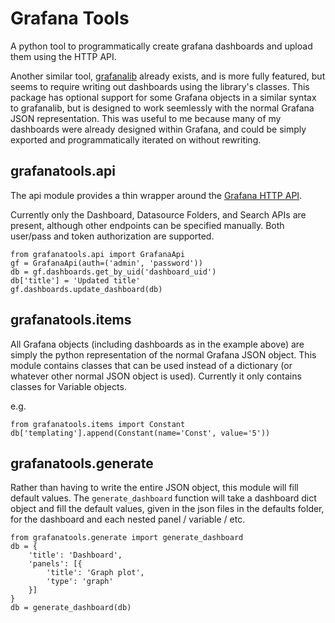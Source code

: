 # Grafana Tools

A python tool to programmatically create grafana dashboards and upload 
them using the HTTP API.

Another similar tool, [grafanalib](https://github.com/weaveworks/grafanalib) already exists,
and is more fully featured, but seems to require writing out dashboards using the library's 
classes. This package has optional support for some Grafana objects in a similar syntax to grafanalib, but is designed to work seemlessly with the normal Grafana JSON representation. This was useful to me because many of my dashboards were already designed within Grafana, and could be simply exported and programmatically iterated on without rewriting.


## grafanatools.api

The api module provides a thin wrapper around the
[Grafana HTTP API](http://docs.grafana.org/http_api/).

Currently only the Dashboard, Datasource Folders, and Search APIs are present,
although other endpoints can be specified manually. Both user/pass and token 
authorization are supported.

```python3
from grafanatools.api import GrafanaApi
gf = GrafanaApi(auth=('admin', 'password'))
db = gf.dashboards.get_by_uid('dashboard_uid')
db['title'] = 'Updated title'
gf.dashboards.update_dashboard(db)
```


## grafanatools.items

All Grafana objects (including dashboards as in the example above) are simply the python representation of the normal Grafana JSON object. This module contains classes that can be used instead of a dictionary (or whatever other normal JSON object is used). Currently it only contains classes for Variable objects.

e.g.
```
from grafanatools.items import Constant
db['templating'].append(Constant(name='Const', value='5'))
```

## grafanatools.generate
Rather than having to write the entire JSON object, this module will fill default values.
The `generate_dashboard` function will take a dashboard dict object and fill
the default values, given in the json files in the defaults folder, for the dashboard
and each nested panel / variable / etc.

```
from grafanatools.generate import generate_dashboard
db = {
    'title': 'Dashboard',
    'panels': [{
        'title': 'Graph plot',
        'type': 'graph'
    }]
}
db = generate_dashboard(db)
```
